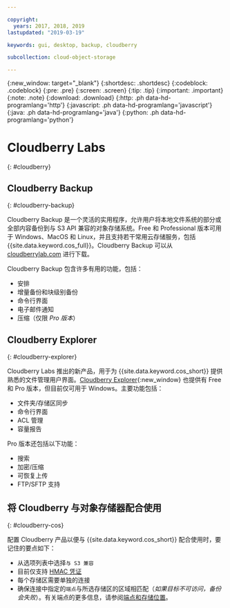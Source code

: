 ```yaml
---

copyright:
  years: 2017, 2018, 2019
lastupdated: "2019-03-19"

keywords: gui, desktop, backup, cloudberry

subcollection: cloud-object-storage

---
```

{:new_window: target="_blank"}
{:shortdesc: .shortdesc}
{:codeblock: .codeblock}
{:pre: .pre}
{:screen: .screen}
{:tip: .tip}
{:important: .important}
{:note: .note}
{:download: .download} 
{:http: .ph data-hd-programlang='http'} 
{:javascript: .ph data-hd-programlang='javascript'} 
{:java: .ph data-hd-programlang='java'} 
{:python: .ph data-hd-programlang='python'}


# Cloudberry Labs
{: #cloudberry}

## Cloudberry Backup
{: #cloudberry-backup}

Cloudberry Backup 是一个灵活的实用程序，允许用户将本地文件系统的部分或全部内容备份到与 S3 API 兼容的对象存储系统。Free 和 Professional 版本可用于 Windows、MacOS 和 Linux，并且支持若干常用云存储服务，包括 {{site.data.keyword.cos_full}}。Cloudberry Backup 可以从 [cloudberrylab.com](https://www.cloudberrylab.com/) 进行下载。

Cloudberry Backup 包含许多有用的功能，包括：

* 安排
* 增量备份和块级别备份
* 命令行界面
* 电子邮件通知
* 压缩（仅限 *Pro 版本*）

## Cloudberry Explorer
{: #cloudberry-explorer}

Cloudberry Labs 推出的新产品，用于为 {{site.data.keyword.cos_short}} 提供熟悉的文件管理用户界面。[Cloudberry Explorer](https://www.cloudberrylab.com/explorer.aspx){:new_window} 也提供有 Free 和 Pro 版本，但目前仅可用于 Windows。主要功能包括：

* 文件夹/存储区同步
* 命令行界面
* ACL 管理
* 容量报告

Pro 版本还包括以下功能：
* 搜索 
* 加密/压缩
* 可恢复上传
* FTP/SFTP 支持

## 将 Cloudberry 与对象存储器配合使用
{: #cloudberry-cos}

配置 Cloudberry 产品以便与 {{site.data.keyword.cos_short}} 配合使用时，要记住的要点如下：

* 从选项列表中选择`与 S3 兼容`
* 目前仅支持 [HMAC 凭证](/docs/services/cloud-object-storage/hmac?topic=cloud-object-storage-hmac#using-hmac-credentials)
* 每个存储区需要单独的连接
* 确保连接中指定的`端点`与所选存储区的区域相匹配（*如果目标不可访问，备份会失败*）。有关端点的更多信息，请参阅[端点和存储位置](/docs/services/cloud-object-storage?topic=cloud-object-storage-endpoints#endpoints)。
